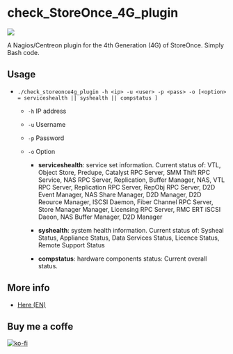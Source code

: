 # check_StoreOnce_4G_plugin
![](https://106c4.wpc.azureedge.net/80106C4/Gallery-Prod/cdn/2015-02-24/prod20161101-microsoft-windowsazure-gallery/hpe.hpestoreoncevsahpestoreoncevsa-3187.1.0.0/Screenshots/Screenshot1.png)

A Nagios/Centreon plugin for the 4th Generation (4G) of StoreOnce. Simply Bash code.

## Usage
+ `./check_storeonce4g_plugin -h <ip> -u <user> -p <pass> -o [<option> = serviceshealth || syshealth || compstatus ]`
  
  + `-h` IP address
  
  + `-u` Username
  
  + `-p` Password

  + `-o` Option
  
    + **serviceshealth**: service set information. Current status of: VTL,  Object Store,  Predupe, Catalyst RPC Server, SMM Thift RPC Service, NAS RPC Server, Replication, Buffer Manager, NAS, VTL RPC Server, Replication RPC Server, RepObj RPC Server, D2D Event Manager, NAS Share Manager, D2D Manager, D2D Reource Manager, ISCSI Daemon, Fiber Channel RPC Server, Store Manager Manager, Licensing RPC Server, RMC ERT iSCSI Daeon, NAS Buffer Manager, D2D Manager
    
    + **syshealth**: system health information. Current status of: Sysheal Status, Appliance Status, Data Services Status, Licence Status, Remote Support Status
    
    + **compstatus**: hardware components status: Current overall status. 
    
## More info
- [Here (EN)](https://deividsdocs.wordpress.com/2020/04/29/a-centreon-nagios-plugin-for-hp-storeonce-4g/)

## Buy me a coffe
[![ko-fi](https://www.ko-fi.com/img/githubbutton_sm.svg)](https://ko-fi.com/U7U01LTQB)
